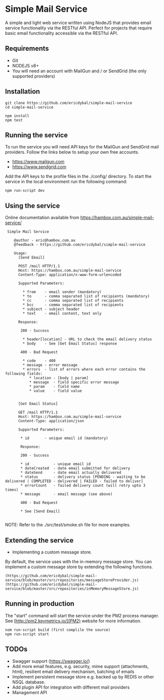 # Simple Mail Service

A simple and light web service written using NodeJS that provides email service functionality via the RESTful API. Perfect for projects that require basic email functionality accessible via the RESTful API. 

## Requirements

* Git
* NODEJS v8+
* You will need an account with MailGun and / or SendGrid (the only supported providers)


## Installation

```
git clone https://github.com/ericdybal/simple-mail-service
cd simple-mail-service

npm install
npm test 
```

## Running the service

To run the service you will need API keys for the MailGun and SendGrid mail providers. Follow the links below to setup your own free accounts. 

* https://www.mailgun.com
* https://www.sendgrid.com

Add the API keys to the profile files in the  ./config/ directory. To start the service in the local environment run the following command:

```
npm run-script dev
```

## Using the service

Online documentation available from https://hambox.com.au/simple-mail-service/    


```
 Simple Mail Service
    
    @author - eric@hambox.com.au
    @feedback - https://github.com/ericdybal/simple-mail-service
  
    Usage:
      [Send Email] 
    
      POST /mail HTTP/1.1 
      Host: https://hambox.com.au/simple-mail-service
      Content-Type: application/x-www-form-urlencoded 

      Supported Parameters:
      
        * from    - email sender (mandatory)
        * to      - comma separated list of recipients (mandatory)
        * cc      - comma separated list of recipients
        * bcc     - comma separated list of recipients
        * subject - subject header
        * text    - email content, text only
          
      Response:
      
       200 - Success
        
        * header[location] - URL to check the email delivery status 
        * body    - See [Get Email Status] response      
              
       400 - Bad Request
       
        * code    - 400 
        * message - error message 
        * errors  - list of errors where each error contains the following fields:
           * location - [body | param] 
           * message  - field specific error message  
           * param    - field name 
           * value    - field value


      [Get Email Status]

      GET /mail HTTP/1.1 
      Host: https://hambox.com.au/simple-mail-service
      Content-Type: application/json 

      Supported Parameters:
      
       * id       - unique email id (mandatory)
       
       Response:
       
       200 - Success
       
       * id           - unique email id
       * dateCreated  - date email submitted for delivery
       * dateSend     - date email actually delivered
       * status       - delivery status [PENDING - waiting to be delivered | COMPLETED - delivered | FAILED - failed to deliver] 
       * errorCount   - failed delivery count (will retry upto 3 times)
       * message      - email message (see above)
       
       400 - Bad Request 
       
       * See [Send Email]
       
```

NOTE: Refer to the ./src/test/smoke.sh file for more examples.  

## Extending the service

* Implementing a custom message store. 

By default, the service uses with the in-memory message store. You can implement a custom message store by extending the following functions. 

```
(https://github.com/ericdybal/simple-mail-service/blob/master/src/repositories/messageStoreProvider.js)
(https://github.com/ericdybal/simple-mail-service/blob/master/src/repositories/inMemoryMessageStore.js)
```

## Running in production

The "start" command will start the service under the PM2 process manager. See [http://pm2.keymetrics.io/](PM2) website for more information. 

```
nom run-script build (first complile the source)
npm run-script start 
```

## TODOs

- Swagger support (https://swagger.io/)
- Add more email features, e.g. security, mime support (attachments, html), resilient email delivery mechanism, batching of emails 
- Implement persistent message store e.g. backed up by REDIS or other NSQL database. 
- Add plugin API for integration with different mail providers
- Management API
